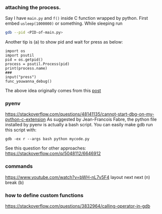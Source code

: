 ### attaching the process.
Say I have `main.py` and `f()` inside C function wrapped by python. First embed `usleep(1000000)` or something. While sleeping run 
```bash
gdb --pid <PID-of-main.py>
```
Another tip is (a) to show pid and wait for press as below:
```ptyhon
import os
import psutil
pid = os.getpid()
process = psutil.Process(pid)
print(process.name)
###  
input("press")
func_youwanna_debug()
```
The above idea originally comes from this [post](https://stackoverflow.com/questions/57612531/step-from-pdb-in-gdb-when-debugging-c-extension)

### pyenv
https://stackoverflow.com/questions/48141135/cannot-start-dbg-on-my-python-c-extension
As suggested by Jean-Francois Fabre, the python file installed by pyenv is actually a bash script. You can easily make gdb run this script with:

    gdb -ex r --args bash python mycode.py

See this question for other approaches: https://stackoverflow.com/q/5048112/6646912


### commands
https://www.youtube.com/watch?v=bWH-nL7v5F4
layout next
next (n)
break (b)
### how to define custom functions 
https://stackoverflow.com/questions/3832964/calling-operator-in-gdb
